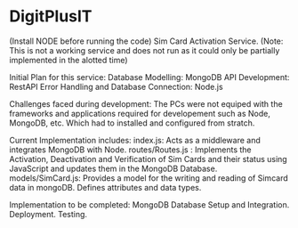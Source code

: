 # DigitPlusIT 

(Install NODE before running the code)
Sim Card Activation Service. (Note: This is not a working service and does not run as it could only be partially implemented in the alotted time)

Initial Plan for this service:
Database Modelling: MongoDB
API Development: RestAPI
Error Handling and Database Connection: Node.js

Challenges faced during development:
The PCs were not equiped with the frameworks and applications required for developement such as Node, MongoDB, etc. Which had to installed and configured from stratch.

Current Implementation includes:
index.js: Acts as a middleware and integrates MongoDB with Node.
routes/Routes.js : Implements the Activation, Deactivation and Verification of Sim Cards and their status using JavaScript and updates them in the MongoDB Database.
models/SimCard.js: Provides a model for the writing and reading of Simcard data in mongoDB. Defines attributes and data types.

Implementation to be completed:
MongoDB Database Setup and Integration.
Deployment.
Testing.
